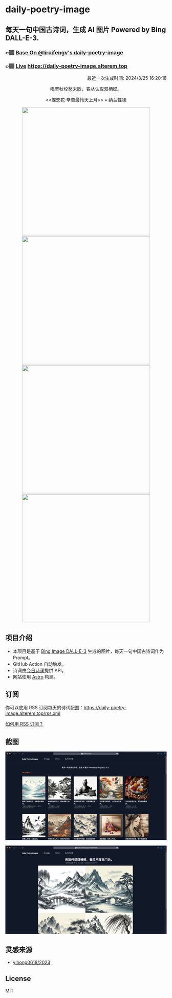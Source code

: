 
# daily-poetry-image

## 每天一句中国古诗词，生成 AI 图片 Powered by Bing DALL-E-3.

### 👉🏽 [Base On @liruifengv's daily-poetry-image](https://github.com/liruifengv/daily-poetry-image)

### 👉🏽 [Live](https://daily-poetry-image.alterem.top/) https://daily-poetry-image.alterem.top

<p align="right">
  最近一次生成时间: 2024/3/25 16:20:18
</p>
<p align="center">
唱罢秋坟愁未歇，春丛认取双栖蝶。
</p>
<p align="center">
<<蝶恋花·辛苦最怜天上月>> • 纳兰性德
</p>
<p align="center">
<img src="https://tse1.mm.bing.net/th/id/OIG3.8cma_edomIADvPRwL9q4" height="400" width="400" />
<img src="https://tse3.mm.bing.net/th/id/OIG3.0X8FRErpTFwo9FaQIWGI" height="400" width="400" />
<img src="https://tse1.mm.bing.net/th/id/OIG3.DliDzPnGQ2ZmygLiwCWF" height="400" width="400" />
<img src="https://tse2.mm.bing.net/th/id/OIG3.vIixvPb.mYSSmQz6zZDq" height="400" width="400" />
</p>

## 项目介绍

-   本项目是基于 [Bing Image DALL-E-3](https://www.bing.com/images/create) 生成的图片，每天一句中国古诗词作为 Prompt。
-   GitHub Action 自动触发。
-   诗词由[今日诗词](https://www.jinrishici.com/)提供 API。
-   网站使用 [Astro](https://astro.build) 构建。

## 订阅

你可以使用 RSS 订阅每天的诗词配图：https://daily-poetry-image.alterem.top/rss.xml

[如何用 RSS 订阅？](https://zhuanlan.zhihu.com/p/55026716)

## 截图

![图片列表](./screenshots/Snipaste_2023-12-28_21-00-26.png)

![图片详情](./screenshots/Snipaste_2023-12-28_21-00-53.png)

## 灵感来源

-   [yihong0618/2023](https://github.com/yihong0618/2023)

## License

MIT
